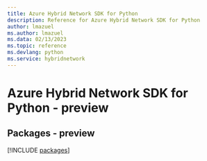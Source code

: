 ```yaml
---
title: Azure Hybrid Network SDK for Python
description: Reference for Azure Hybrid Network SDK for Python
author: lmazuel
ms.author: lmazuel
ms.data: 02/13/2023
ms.topic: reference
ms.devlang: python
ms.service: hybridnetwork
---
```

# Azure Hybrid Network SDK for Python - preview
## Packages - preview
[!INCLUDE [packages](hybrid-network-index.md)]